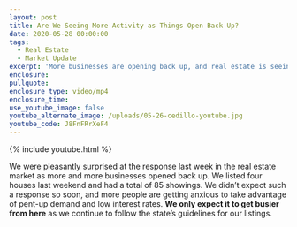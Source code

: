 ```yaml
---
layout: post
title: Are We Seeing More Activity as Things Open Back Up?
date: 2020-05-28 00:00:00
tags:
  - Real Estate
  - Market Update
excerpt: 'More businesses are opening back up, and real estate is seeing a surge.'
enclosure:
pullquote:
enclosure_type: video/mp4
enclosure_time:
use_youtube_image: false
youtube_alternate_image: /uploads/05-26-cedillo-youtube.jpg
youtube_code: J8FnFRrXeF4
---
```


{% include youtube.html %}

We were pleasantly surprised at the response last week in the real estate market as more and more businesses opened back up. We listed four houses last weekend and had a total of 85 showings. We didn’t expect such a response so soon, and more people are getting anxious to take advantage of pent-up demand and low interest rates. **We only expect it to get busier from here** as we continue to follow the state’s guidelines for our listings.